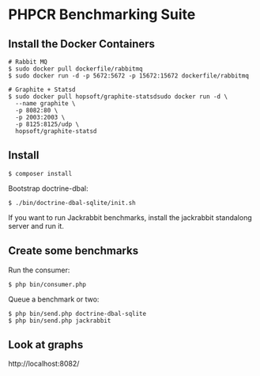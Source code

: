 PHPCR Benchmarking Suite
========================

Install the Docker Containers
-----------------------------

````
# Rabbit MQ
$ sudo docker pull dockerfile/rabbitmq
$ sudo docker run -d -p 5672:5672 -p 15672:15672 dockerfile/rabbitmq

# Graphite + Statsd
$ sudo docker pull hopsoft/graphite-statsdsudo docker run -d \
  --name graphite \
  -p 8082:80 \
  -p 2003:2003 \
  -p 8125:8125/udp \
  hopsoft/graphite-statsd
````

Install
-------

````
$ composer install
````

Bootstrap doctrine-dbal:

```
$ ./bin/doctrine-dbal-sqlite/init.sh
```

If you want to run Jackrabbit benchmarks, install the jackrabbit standalong
server and run it.

Create some benchmarks
----------------------

Run the consumer:

````
$ php bin/consumer.php
````

Queue a benchmark or two:

````
$ php bin/send.php doctrine-dbal-sqlite
$ php bin/send.php jackrabbit
````

Look at graphs
--------------

http://localhost:8082/
